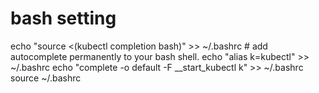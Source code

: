# bash setting
echo "source <(kubectl completion bash)" >> ~/.bashrc # add autocomplete permanently to your bash shell.
echo "alias k=kubectl" >> ~/.bashrc 
echo "complete -o default -F __start_kubectl k" >> ~/.bashrc
source ~/.bashrc
